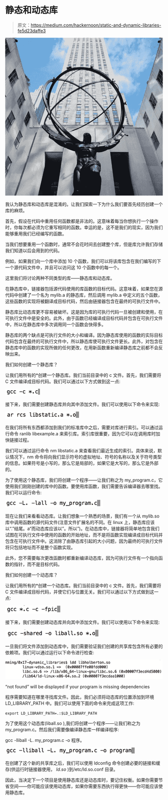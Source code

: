 # 静态和动态库

> 原文：<https://medium.com/hackernoon/static-and-dynamic-libraries-fe5d23daffe3>

![](img/9d5dee6959a9f45190b5de4ec3f5d3a6.png)

我认为静态库和动态库是混淆的。让我们探索一下为什么我们要首先经历创建一个库的麻烦。

首先，假设在代码中重用任何函数都是非法的。这意味着每当你想执行一个操作时，你每次都必须为它重写相同的函数。幸运的是，这不是我们的现实，因为我们能够重用我们已经编写的函数。

当我们想要重用一个函数时，通常不会花时间去创建整个库，但是库允许我们存储我们知道以后会用到的代码。

例如，如果我们向一个库中添加 10 个函数，我们可以将该库包含在我们编写的下一个源代码文件中，并且可以访问这 10 个函数中的每一个。

这里我们将讨论两种不同类型的库——静态库和动态库。

在静态库中，链接器包括源代码使用的库函数的目标代码。这意味着，如果您在源代码中创建了一个名为 mylib.a 的静态库，然后调用 mylib.a 中定义的五个函数，这些函数的实现将被翻译成目标代码，然后由链接器包含在最终的可执行文件中。

静态库比动态库更不容易被破坏。这是因为库的可执行代码一旦被创建和使用，在可执行文件中是安全的。此外，由于函数已经编译成目标代码并包含在可执行文件中，所以在静态库中多次调用同一个函数会快得多。

静态库的两个缺点是可执行文件的大小和编译。因为静态库使用的函数的实际目标代码包含在最终的可执行文件中，所以静态库使可执行文件更长。此外，对包含在静态库中的函数的实现所做的任何更改，在用新函数重新编译静态库之前都不会反映出来。

我们如何创建一个静态库？

让我们用所有的*创建一个静态库。我们当前目录中的 c 文件。首先，我们需要将 C 文件编译成目标代码。我们可以通过以下方式做到这一点:

![](img/4088533dea9553277f0f5af744df6785.png)

接下来，我们需要创建静态库并向其中添加文件。我们可以使用以下命令来实现:

![](img/af1b2c95ea46d4fbed85c409b931dd24.png)

在我们将所有东西都添加到我们的标准库中之后，需要对库进行索引。可以通过运行命令 ranlib libexample.a 来索引库。索引库很重要，因为它可以在调用库时加快链接过程。

我们可以通过运行命令 nm libstatic.a 来查看我们最近生成的索引。具体来说，默认情况下，nm 命令将向我们显示符号的虚拟地址、符号的名称以及关于符号类型的信息。如果符号是小写的，那么它是局部的，如果它是大写的，那么它是外部的。

为了使用这个静态库，我们将创建一个程序——让我们称之为 my_program.c，它使用我们刚刚创建的库中的函数。要使用库函数，我们需要告诉编译器去哪里找。我们可以运行命令:

![](img/5acff3e9af7e92cd712317fc4487d109.png)

现在让我们来看看动态库。让我们想象一个熟悉的场景，我们有一个从 mylib.so 库中调用函数的源代码文件(注意文件扩展名的不同。在 linux 上，静态库应该以“.”结尾。a“而动态库应该以”。所以”)。在动态库中，链接器将简单地包含我们试图在可执行文件中使用的函数的开始地址，而不是将函数实现编译成目标代码并包含在可执行文件中。这消除了由静态库引起的大小问题，因为最终的可执行文件将只包括地址而不是整个函数实现。

此外，您不需要每次更改函数时都重新编译动态库，因为可执行文件有一个指向函数的指针，而不是目标代码。

我们如何创建一个动态库？

让我们用所有的*创建一个动态库。我们当前目录中的 c 文件。首先，我们需要将 C 文件编译成目标代码，并使它们与位置无关。我们可以通过以下方式做到这一点:

![](img/784c3c414cd249e56372968e2ae4f4d2.png)

接下来，我们需要创建动态库并向其中添加文件。我们可以使用以下命令来实现:

![](img/b4c3657bdc2d5c26af20d0628a4cd69c.png)

一旦我们将文件添加到动态库中，我们需要验证我们创建的共享库包含所有必要的依赖项。我们可以通过运行以下命令进行检查:

![](img/9e399f2059aca52a681144ae4407bfaf.png)

“not found” will be displayed if your program is missing dependencies

程序需要知道在哪里寻找库文件。因此，我们必须将动态库的位置添加到环境 LD_LIBRARY_PATH 中。我们可以使用下面的命令来完成这项工作:

```
export LD_LIBRARY_PATH=.:$LD_LIBRARY_PATH
```

为了使用这个动态库(liball.so ),我们将创建一个程序——让我们称之为 my_program.c。然后我们需要像编译静态库一样编译程序:

gcc -lliball -L. my_program.c -o 程序。

![](img/36e69ac21f36d37d968c3b9fd9b4848f.png)

在创建了这个新的共享库之后，我们可以使用 ldconfig 命令创建必要的链接和缓存(供运行时链接器使用， *ld.so* )到/etc/ld.so.conf 目录。

因此，当决定下一个项目是使用静态库还是动态库时，要记住权衡。如果你需要节省空间——你可能应该使用动态库，如果你需要东西执行得更快——你可能应该使用静态库。